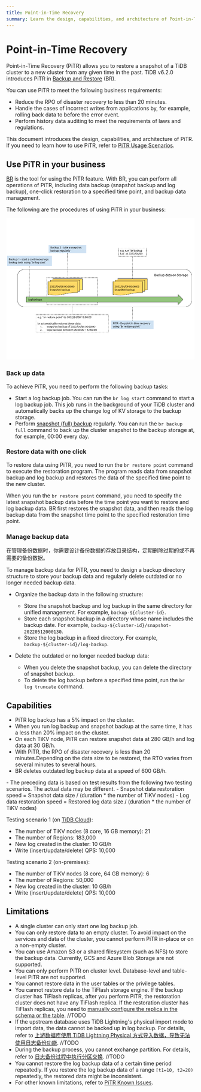 ```yaml
---
title: Point-in-Time Recovery
summary: Learn the design, capabilities, and architecture of Point-in-Time Recovery (PiTR).
---
```


# Point-in-Time Recovery

Point-in-Time Recovery (PiTR) allows you to restore a snapshot of a TiDB cluster to a new cluster from any given time in the past. TiDB v6.2.0 introduces PiTR in [Backup and Restore](/br/backup-and-restore-overview.md) (BR).

You can use PiTR to meet the following business requirements:

- Reduce the RPO of disaster recovery to less than 20 minutes.
- Handle the cases of incorrect writes from applications by, for example, rolling back data to before the error event.
- Perform history data auditing to meet the requirements of laws and regulations.

This document introduces the design, capabilities, and architecture of PiTR. If you need to learn how to use PiTR, refer to [PiTR Usage Scenarios](/br/pitr-usage.md).

## Use PiTR in your business

[BR](/br/backup-and-restore-overview.md) is the tool for using the PiTR feature. With BR, you can perform all operations of PiTR, including data backup (snapshot backup and log backup), one-click restoration to a specified time point, and backup data management.

The following are the procedures of using PiTR in your business:

![Point-in-Time Recovery](/media/br/pitr-usage.png)

### Back up data

To achieve PiTR, you need to perform the following backup tasks:

- Start a log backup job. You can run the `br log start` command to start a log backup job. This job runs in the background of your TiDB cluster and automatically backs up the change log of KV storage to the backup storage.
- Perform [snapshot (full) backup](/br/br-usage-backup.md#back-up-tidb-cluster-snapshots) regularly. You can run the `br backup full` command to back up the cluster snapshot to the backup storage at, for example, 00:00 every day.

### Restore data with one click

To restore data using PiTR, you need to run the `br restore point` command to execute the restoration program. The program reads data from snapshot backup and log backup and restores the data of the specified time point to the new cluster.

When you run the `br restore point` command, you need to specify the latest snapshot backup data before the time point you want to restore and log backup data. BR first restores the snapshot data, and then reads the log backup data from the snapshot time point to the specified restoration time point.

### Manage backup data

在管理备份数据时，你需要设计备份数据的存放目录结构，定期删除过期的或不再需要的备份数据。

To manage backup data for PiTR, you need to design a backup directory structure to store your backup data and regularly delete outdated or no longer needed backup data.

- Organize the backup data in the following structure:

    - Store the snapshot backup and log backup in the same directory for unified management. For example, `backup-${cluster-id}`.
    - Store each snapshot backup in a directory whose name includes the backup date. For example, `backup-${cluster-id}/snapshot-20220512000130`.
    - Store the log backup in a fixed directory. For example, `backup-${cluster-id}/log-backup`.

- Delete the outdated or no longer needed backup data:

    - When you delete the snapshot backup, you can delete the directory of snapshot backup.
    - To delete the log backup before a specified time point, run the `br log truncate` command.

## Capabilities

- PiTR log backup has a 5% impact on the cluster.
- When you run log backup and snapshot backup at the same time, it has a less than 20% impact on the cluster.
- On each TiKV node, PiTR can restore snapshot data at 280 GB/h and log data at 30 GB/h.
- With PiTR, the RPO of disaster recovery is less than 20 minutes.Depending on the data size to be restored, the RTO varies from several minutes to several hours.
- BR deletes outdated log backup data at a speed of 600 GB/h.

<Note>
- The preceding data is based on test results from the following two testing scenarios. The actual data may be different.
- Snapshot data restoration speed = Snapshot data size / (duration * the number of TiKV nodes)
- Log data restoration speed = Restored log data size / (duration * the number of TiKV nodes)
</Note>

Testing scenario 1 (on [TiDB Cloud](https://tidbcloud.com)):

- The number of TiKV nodes (8 core, 16 GB memory): 21
- The number of Regions: 183,000
- New log created in the cluster: 10 GB/h
- Write (insert/update/delete) QPS: 10,000

Testing scenario 2 (on-premises):

- The number of TiKV nodes (8 core, 64 GB memory): 6
- The number of Regions: 50,000
- New log created in the cluster: 10 GB/h
- Write (insert/update/delete) QPS: 10,000

## Limitations

- A single cluster can only start one log backup job.
- You can only restore data to an empty cluster. To avoid impact on the services and data of the cluster, you cannot perform PiTR in-place or on a non-empty cluster.
- You can use Amazon S3 or a shared filesystem (such as NFS) to store the backup data. Currently, GCS and Azure Blob Storage are not supported.
- You can only perform PiTR on cluster level. Database-level and table-level PiTR are not supported.
- You cannot restore data in the user tables or the privilege tables.
- You cannot restore data to the TiFlash storage engine. If the backup cluster has TiFlash replicas, after you perform PiTR, the restoration cluster does not have any TiFlash replica. If the restoration cluster has TiFlash replicas, you need to [manually configure the replica in the schema or the table](/br/pitr-troubleshoot.md#在使用-br-restore-point-命令恢复下游集群后无法从-tiflash-引擎中查询到数据该如何处理). //TODO
- If the upstream database uses TiDB Lightning's physical import mode to import data, the data cannot be backed up in log backup. For details, refer to [上游数据库使用 TiDB Lightning Physical 方式导入数据，导致无法使用日志备份功能](/br/pitr-known-issues.md#上游数据库使用-tidb-lightning-physical-方式导入数据导致无法使用日志备份功能). //TODO
- During the backup process, you cannot exchange partition. For details, refer to [日志备份过程中执行分区交换](/br/pitr-troubleshoot.md#日志备份过程中执行分区交换-exchange-partition-ddl在-pitr-恢复时会报错该如何处理). //TODO
- You cannot restore the log backup data of a certain time period repeatedly. If you restore the log backup data of a range `[t1=10, t2=20)` repeatedly, the restored data might be inconsistent.
- For other known limitations, refer to [PiTR Known Issues](/br/pitr-known-issues.md).
